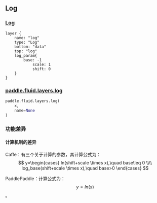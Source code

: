 ## Log


### [Log](http://caffe.berkeleyvision.org/tutorial/layers/log.html)
```
layer {
    name: "log"
    type: "Log"
    bottom: "data"
    top: "log"
    log_param{
        base: -1
		    scale: 1
		    shift: 0
    }
}
```


### [paddle.fluid.layers.log](http://paddlepaddle.org/documentation/docs/zh/1.3/api_cn/layers_cn.html#permalink-93-log)
```python
paddle.fluid.layers.log(
    x,
    name=None
)
```  

### 功能差异
#### 计算机制的差异

Caffe：有三个关于计算的参数，其计算公式为：  
$$
y=\begin{cases}
ln(shift+scale \times x),\quad base\leq 0 \\\\
log_base(shift+scale \times x),\quad base>0
\end{cases}
$$              
             
PaddlePaddle：计算公式为：$$y=ln(x)$$。 
